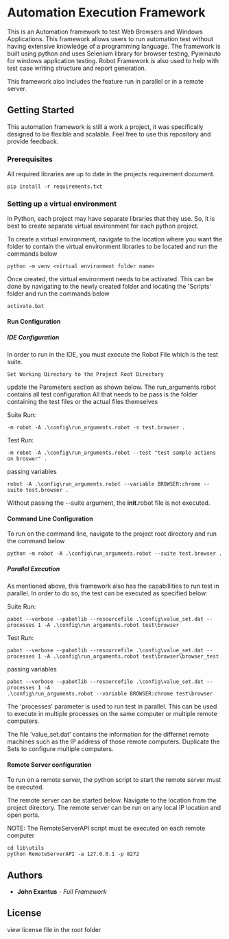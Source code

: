 # Automation Execution Framework

This is an Automation framework to test Web Browsers and Windows Applications. This framework allows users to run automation test without having extensive knowledge of a programming language. The framework is built using python and uses Selenium library for browser testing, Pywinauto for windows application testing. Robot Framework is also used to help with test case writing structure and report generation.

This framework also includes the feature run in parallel or in a remote server. 

## Getting Started

This automation framework is still a work a project, it was specifically designed to be flexible and scalable. Feel free to use this repository and provide feedback.

### Prerequisites

All required libraries are up to date in the projects requirement document.

```
pip install -r requirements.txt
```

### Setting up a virtual environment

In Python, each project may have separate libraries that they use. So, it is best to create separate virtual environment for each python project.

To create a virtual environment, navigate to the location where you want the folder to contain the virtual environment libraries to be located and run the commands below

```
python -m venv <virtual environment folder name>
```

Once created, the virtual environment needs to be activated. This can be done by navigating to the newly created folder and locating the 'Scripts' folder and run the commands below

```
activate.bat
```

#### Run Configuration

##### IDE Configuration

In order to run in the IDE, you must execute the Robot File which is the test suite.

```
Set Working Directory to the Project Root Directory
```
update the Parameters section as shown below. The run_arguments.robot contains all test configuration
All that needs to be pass is the folder containing the test files or the actual files themselves

Suite Run:
```
-m robot -A .\config\run_arguments.robot -s test.browser .
```

Test Run:
```
-m robot -A .\config\run_arguments.robot --test "test sample actions on broswer" .
```

passing variables
```
robot -A .\config\run_arguments.robot --variable BROWSER:chrome --suite test.browser .
```

Without passing the --suite argument, the __init__.robot file is not executed.

#### Command Line Configuration
To run on the command line, navigate to the project root directory and run the command below
```
python -m robot -A .\config\run_arguments.robot --suite test.browser .
```

##### Parallel Execution

As mentioned above, this framework also has the capabillities to run test in parallel. In order to do so, the test can be executed as specified below: 


Suite Run:
```
pabot --verbose --pabotlib --resourcefile .\config\value_set.dat --processes 1 -A .\config\run_arguments.robot test\browser
```

Test Run:
```
pabot --verbose --pabotlib --resourcefile .\config\value_set.dat --processes 1 -A .\config\run_arguments.robot test\browser\browser_test
```

passing variables
```
pabot --verbose --pabotlib --resourcefile .\config\value_set.dat --processes 1 -A 
.\config\run_arguments.robot --variable BROWSER:chrome test\browser
```

The 'processes' parameter is used to run test in parallel. This can be used to execute in multiple processes on the same computer or multiple remote computers. 

The file 'value_set.dat' contains the information for the differnet remote machines such as the IP address of those remote computers.  Duplicate the Sets to configure multiple computers. 


#### Remote Server configuration
To run on a remote server, the python script to start the remote server must be executed.

The remote server can be started below. Navigate to the location from the project directory. The remote server can be run on any local IP location and open ports.

NOTE: The RemoteServerAPI script must be executed on each remote computer

```
cd lib\utils
python RemoteServerAPI -a 127.0.0.1 -p 8272
```

## Authors

* **John Exantus** - *Full Framework*

## License

view license file in the root folder
